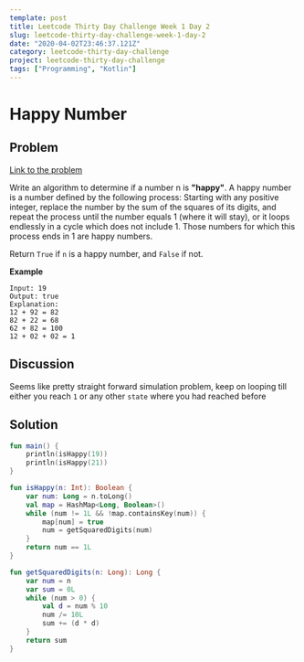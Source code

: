 ```yaml
---
template: post
title: Leetcode Thirty Day Challenge Week 1 Day 2
slug: leetcode-thirty-day-challenge-week-1-day-2
date: "2020-04-02T23:46:37.121Z"
category: leetcode-thirty-day-challenge
project: leetcode-thirty-day-challenge
tags: ["Programming", "Kotlin"]
---
```



# Happy Number

## Problem
[Link to the problem](https://leetcode.com/explore/featured/card/30-day-leetcoding-challenge/528/week-1/3284/)

Write an algorithm to determine if a number n is __"happy"__.
A happy number is a number defined by the following process: 
Starting with any positive integer, replace the number by the sum of the squares of its digits, 
and repeat the process until the number equals 1 (where it will stay), 
or it loops endlessly in a cycle which does not include 1. 
Those numbers for which this process ends in 1 are happy numbers.

Return `True` if `n` is a happy number, and `False` if not.

__Example__
```
Input: 19
Output: true
Explanation: 
12 + 92 = 82
82 + 22 = 68
62 + 82 = 100
12 + 02 + 02 = 1
```

## Discussion
Seems like pretty straight forward simulation problem,
keep on looping till either you reach `1` or any other `state` where 
you had reached before

## Solution

```kotlin
fun main() {
    println(isHappy(19))
    println(isHappy(21))
}

fun isHappy(n: Int): Boolean {
    var num: Long = n.toLong()
    val map = HashMap<Long, Boolean>()
    while (num != 1L && !map.containsKey(num)) {
        map[num] = true
        num = getSquaredDigits(num)
    }
    return num == 1L
}

fun getSquaredDigits(n: Long): Long {
    var num = n
    var sum = 0L
    while (num > 0) {
        val d = num % 10
        num /= 10L
        sum += (d * d)
    }
    return sum
}
```
